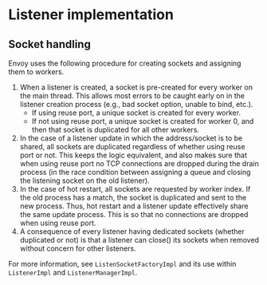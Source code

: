 # Listener implementation

## Socket handling

Envoy uses the following procedure for creating sockets and assigning them to workers.

1. When a listener is created, a socket is pre-created for every worker on the main thread. This
   allows most errors to be caught early on in the listener creation process (e.g., bad socket
   option, unable to bind, etc.).
    * If using reuse port, a unique socket is created for every worker.
    * If not using reuse port, a unique socket is created for worker 0, and then that socket
      is duplicated for all other workers.
2. In the case of a listener update in which the address/socket is to be shared, all sockets are
   duplicated regardless of whether using reuse port or not. This keeps the logic equivalent,
   and also makes sure that when using reuse port no TCP connections are dropped during the
   drain process (in the race condition between assigning a queue and closing the listening
   socket on the old listener).
3. In the case of hot restart, all sockets are requested by worker index. If the old process has
   a match, the socket is duplicated and sent to the new process. Thus, hot restart and a listener
   update effectively share the same update process. This is so that no connections are dropped
   when using reuse port.
4. A consequence of every listener having dedicated sockets (whether duplicated or not) is that
   a listener can close() its sockets when removed without concern for other listeners.

For more information, see `ListenSocketFactoryImpl` and its use within `ListenerImpl` and
`ListenerManagerImpl`.
